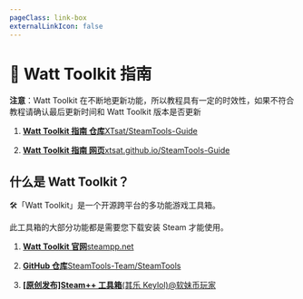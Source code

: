 ```yaml
---
pageClass: link-box
externalLinkIcon: false
---
```


# 🧰 Watt Toolkit 指南

**注意**：Watt Toolkit 在不断地更新功能，所以教程具有一定的时效性，如果不符合教程请确认最后更新时间和 Watt Toolkit 版本是否更新

1. [**Watt Toolkit 指南 仓库**XTsat/SteamTools-Guide](https://github.com/XTsat/SteamTools-Guide)

2. [**Watt Toolkit 指南 网页**xtsat.github.io/SteamTools-Guide](https://xtsat.github.io/SteamTools-Guide)

## 什么是 Watt Toolkit？

🛠️「Watt Toolkit」是一个开源跨平台的多功能游戏工具箱。

此工具箱的大部分功能都是需要您下载安装 Steam 才能使用。

1. [**Watt Toolkit 官网**steampp.net](https://steampp.net/)

2. [**GitHub 仓库**SteamTools-Team/SteamTools](https://github.com/SteamTools-Team/SteamTools)
3. [**\[原创发布\]Steam++ 工具箱**(其乐 Keylol)@软妹币玩家](https://keylol.com/t667906-1-1)
